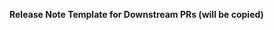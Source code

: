 <!-- AUTOCHANGELOG for Downstream PRs.

EXTERNAL CONTRIBUTORS: Ignore please - your reviewer will handle.

INTERNAL CONTRIBUTORS AND REVIEWERS: See .ci/RELEASE_NOTES_GUIDE.md
for writing good release notes.

NO CHANGELOG NOTE: Please add "changelog: no-release-note" label to this PR.

Otherwise, fill the template out (replace the heading).
You can add more release notes if you want more than one CHANGELOG entry for
this PR, but make sure not to indent notes and to leave newlines between
code blocks for Markdown's sake.

For Terraform PRs, we use the following "release-note:" headings
    - release-note:bug
    - release-note:note
    - release-note:new-resource
    - release-note:new-datasource
    - release-note:deprecation
    - release-note:breaking-change
-->

**Release Note Template for Downstream PRs (will be copied)**

```release-note:REPLACEME

```